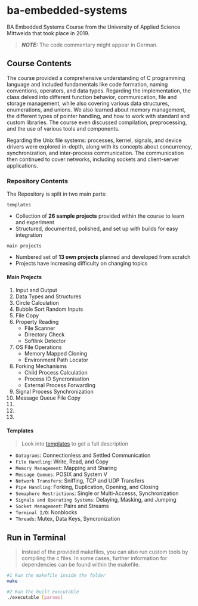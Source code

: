 # ba-embedded-systems

BA Embedded Systems Course from the University of Applied Science Mittweida that took place in 2019.

> **_NOTE:_** The code commentary might appear in German.

## Course Contents

The course provided a comprehensive understanding of C programming language and included fundamentals like code formation, naming conventions, operators, and data types. Regarding the implementation, the class delved into different function behavior, communication, file and storage management, while also covering various data structures, enumerations, and unions. We also learned about memory management, the different types of pointer handling, and how to work with standard and custom libraries. The course even discussed compilation, preprocessing, and the use of various tools and components.

Regarding the Unix file systems: processes, kernel, signals, and device drivers were explored in-depth, along with its concepts about concurrency, synchronization, and inter-process communication. The communication then continued to cover networks, including sockets and client-server applications.

### Repository Contents

The Repository is split in two main parts:

`templates`

- Collection of **26 sample projects** provided within the course to learn and experiment
- Structured, documented, polished, and set up with builds for easy integration

`main projects`

- Numbered set of **13 own projects** planned and developed from scratch
- Projects have increasing difficulty on changing topics

#### Main Projects

1. Input and Output
2. Data Types and Structures
3. Circle Calculation
4. Bubble Sort Random Inputs
5. File Copy
6. Property Reading
   - File Scanner
   - Directory Check
   - Softlink Detector
7. OS File Operations
   - Memory Mapped Cloning
   - Environment Path Locator
8. Forking Mechanisms
   - Child Process Calculation
   - Process ID Syncronisation
   - External Process Forwarding
9. Signal Process Synchronization
10. Message Queue File Copy
11.
12.
13.

#### Templates

> Look into [templates](./templates/) to get a full description

- `Datagrams`: Connectionless and Settled Communication
- `File Handling`: Write, Read, and Copy
- `Memory Management`: Mapping and Sharing
- `Message Queues`: POSIX and System V
- `Network Transfers`: Sniffing, TCP and UDP Transfers
- `Pipe Handling`: Forking, Duplication, Opening, and Closing
- `Semaphore Restrictions`: Single or Multi-Accesss, Synchronization
- `Signals and Operating Systems`: Delaying, Masking, and Jumping
- `Socket Management`: Pairs and Streams
- `Terminal I/O`: Nonblocks
- `Threads`: Mutex, Data Keys, Syncronization

## Run in Terminal

> Instead of the provided makefiles, you can also run custom tools by compiling the c files. In some cases, further information for dependencies can be found within the makefile.

```bash
#1 Run the makefile inside the folder
make

#2 Run the built executable
./executable [params]
```
